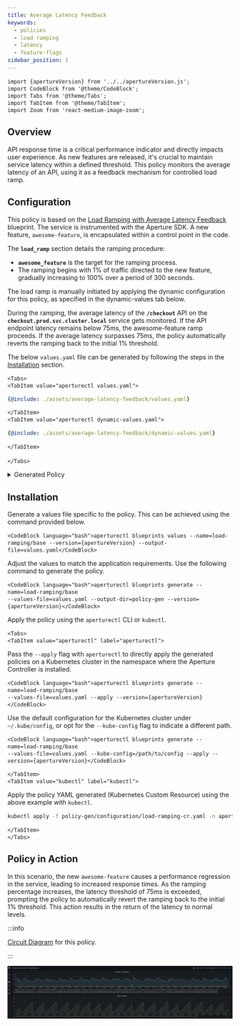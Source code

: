 ```yaml
---
title: Average Latency Feedback
keywords:
  - policies
  - load ramping
  - latency
  - feature-flags
sidebar_position: 1
---
```


```mdx-code-block
import {apertureVersion} from '../../apertureVersion.js';
import CodeBlock from '@theme/CodeBlock';
import Tabs from '@theme/Tabs';
import TabItem from '@theme/TabItem';
import Zoom from 'react-medium-image-zoom';
```

## Overview

API response time is a critical performance indicator and directly impacts user
experience. As new features are released, it's crucial to maintain service
latency within a defined threshold. This policy monitors the average latency of
an API, using it as a feedback mechanism for controlled load ramp.

## Configuration

This policy is based on the
[Load Ramping with Average Latency Feedback](/reference/blueprints/load-ramping/base.md)
blueprint. The service is instrumented with the Aperture SDK. A new feature,
`awesome-feature`, is encapsulated within a control point in the code.

The **`load_ramp`** section details the ramping procedure:

- **`awesome_feature`** is the target for the ramping process.
- The ramping begins with 1% of traffic directed to the new feature, gradually
  increasing to 100% over a period of 300 seconds.

The load ramp is manually initiated by applying the dynamic configuration for
this policy, as specified in the dynamic-values tab below.

During the ramping, the average latency of the **`/checkout`** API on the
**`checkout.prod.svc.cluster.local`** service gets monitored. If the API
endpoint latency remains below 75ms, the awesome-feature ramp proceeds. If the
average latency surpasses 75ms, the policy automatically reverts the ramping
back to the initial 1% threshold.

The below `values.yaml` file can be generated by following the steps in the
[Installation](#installation) section.

```mdx-code-block
<Tabs>
<TabItem value="aperturectl values.yaml">
```

```yaml
{@include: ./assets/average-latency-feedback/values.yaml}
```

```mdx-code-block
</TabItem>
<TabItem value="aperturectl dynamic-values.yaml">
```

```yaml
{@include: ./assets/average-latency-feedback/dynamic-values.yaml}
```

```mdx-code-block
</TabItem>

</Tabs>

```

<details><summary>Generated Policy</summary>
<p>

```yaml
{@include: ./assets/average-latency-feedback/policy.yaml}
```

</p>
</details>

## Installation

Generate a values file specific to the policy. This can be achieved using the
command provided below.

```mdx-code-block
<CodeBlock language="bash">aperturectl blueprints values --name=load-ramping/base --version={apertureVersion} --output-file=values.yaml</CodeBlock>
```

Adjust the values to match the application requirements. Use the following
command to generate the policy.

```mdx-code-block
<CodeBlock language="bash">aperturectl blueprints generate --name=load-ramping/base
--values-file=values.yaml --output-dir=policy-gen --version={apertureVersion}</CodeBlock>
```

Apply the policy using the `aperturectl` CLI or `kubectl`.

```mdx-code-block
<Tabs>
<TabItem value="aperturectl" label="aperturectl">
```

Pass the `--apply` flag with `aperturectl` to directly apply the generated
policies on a Kubernetes cluster in the namespace where the Aperture Controller
is installed.

```mdx-code-block
<CodeBlock language="bash">aperturectl blueprints generate --name=load-ramping/base
--values-file=values.yaml --apply --version={apertureVersion}</CodeBlock>
```

Use the default configuration for the Kubernetes cluster under `~/.kube/config`,
or opt for the `--kube-config` flag to indicate a different path.

```mdx-code-block
<CodeBlock language="bash">aperturectl blueprints generate --name=load-ramping/base
--values-file=values.yaml --kube-config=/path/to/config --apply --version={apertureVersion}</CodeBlock>
```

```mdx-code-block
</TabItem>
<TabItem value="kubectl" label="kubectl">
```

Apply the policy YAML generated (Kubernetes Custom Resource) using the above
example with `kubectl`.

```bash
kubectl apply -f policy-gen/configuration/load-ramping-cr.yaml -n aperture-controller
```

```mdx-code-block
</TabItem>
</Tabs>
```

## Policy in Action

In this scenario, the new `awesome-feature` causes a performance regression in
the service, leading to increased response times. As the ramping percentage
increases, the latency threshold of 75ms is exceeded, prompting the policy to
automatically revert the ramping back to the initial 1% threshold. This action
results in the return of the latency to normal levels.

:::info

[Circuit Diagram](./assets/average-latency-feedback/graph.mmd.svg) for this
policy.

:::

<Zoom>

![Load Ramping with Average Latency Feedback](./assets/average-latency-feedback/dashboard.png)

</Zoom>
